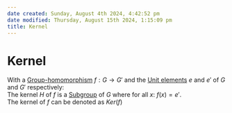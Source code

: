 ```yaml
---  
date created: Sunday, August 4th 2024, 4:42:52 pm  
date modified: Thursday, August 15th 2024, 1:15:09 pm  
title: Kernel  
---  
```

# Kernel  
With a [Group-homomorphism](./Group-homomorphism.md) $f: G \rightarrow G'$ and the [Unit elements](../../Unit20Element.md) $e$ and $e'$ of $G$ and $G'$ respectively:  
The kernel $H$ of $f$ is a [Subgroup](../Subgroup.md) of $G$ where for all $x$: $f(x)=e'$.  
The kernel of $f$ can be denoted as $Ker(f)$